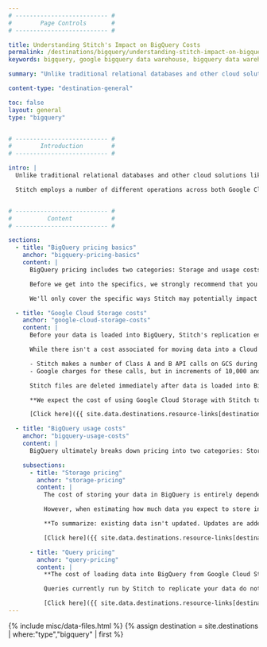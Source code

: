 ```yaml
---
# -------------------------- #
#        Page Controls       #
# -------------------------- #

title: Understanding Stitch's Impact on BigQuery Costs
permalink: /destinations/bigquery/understanding-stitch-impact-on-bigquery-costs
keywords: bigquery, google bigquery data warehouse, bigquery data warehouse, bigquery etl, etl to bigquery

summary: "Unlike traditional relational databases and other cloud solutions, Google BigQuery pricing isn't fixed-rate: it's based on usage. The goal of this article is to help you better understand how your data warehousing costs will be impacted by using Stitch's BigQuery destination so you can make an informed decision."

content-type: "destination-general"

toc: false
layout: general
type: "bigquery"


# -------------------------- #
#        Introduction        #
# -------------------------- #

intro: |
  Unlike traditional relational databases and other cloud solutions like Amazon Redshift, Google BigQuery pricing is based on usage instead of fixed pricing. Because of this, it can be difficult to estimate how much a Stitch-enabled BigQuery data warehouse will cost to use over time.

  Stitch employs a number of different operations across both Google Cloud Storage and BigQuery as part of the replication process. In this article, we'll give you an overview of those operations and the impact they may have.


# -------------------------- #
#          Content           #
# -------------------------- #

sections:
  - title: "BigQuery pricing basics"
    anchor: "bigquery-pricing-basics"
    content: |
      BigQuery pricing includes two categories: Storage and usage costs.

      Before we get into the specifics, we strongly recommend that you familiarize yourself with the [BigQuery Pricing Model]({{ site.data.destinations.resource-links[destination.type]pricing }}).

      We'll only cover the specific ways Stitch may potentially impact BigQuery costs in this doc, so reading Google's brief overview will help you make an informed decision.

  - title: "Google Cloud Storage costs"
    anchor: "google-cloud-storage-costs"
    content: |
      Before your data is loaded into BigQuery, Stitch's replication engine will replicate, process, and prepare data from your various integrations and temporarily move it into a Google Cloud Storage (GCS) bucket. This Cloud Storage bucket is automatically created by Stitch but owned by you.

      While there isn't a cost associated for moving data into a Cloud Storage bucket, there are some minimal costs for the standard operations that handle the data placed there: 

      - Stitch makes a number of Class A and B API calls on GCS during the replication process
      - Google charges for these calls, but in increments of 10,000 and at a very minimal rate

      Stitch files are deleted immediately after data is loaded into BigQuery, so the storage costs associated with a Cloud Storage bucket should be negligible. 

      **We expect the cost of using Google Cloud Storage with Stitch to be less than $5 a month.**

      [Click here]({{ site.data.destinations.resource-links[destination.type]storage-pricing }}){:target="new"} for more info on Google's Cloud Storage pricing model.

  - title: "BigQuery usage costs"
    anchor: "bigquery-usage-costs"
    content: |
      BigQuery ultimately breaks down pricing into two categories: Storage pricing and query pricing. 

    subsections:
      - title: "Storage pricing"
        anchor: "storage-pricing"
        content: |
          The cost of storing your data in BigQuery is entirely dependent on how much data you replicate into the destination.

          However, when estimating how much data you expect to store in your destination, it's important to understand the append-only nature of how Stitch replicates most data into BigQuery.

          **To summarize: existing data isn't updated. Updates are added as new rows to existing tables. Due to this, the size of tables can grow substantially over time.**

          [Click here]({{ site.data.destinations.resource-links[destination.type]pricing | append: "#storage" }}) for more info on Google's Storage pricing model.

      - title: "Query pricing"
        anchor: "query-pricing"
        content: |
          **The cost of loading data into BigQuery from Google Cloud Storage is free.**

          Queries currently run by Stitch to replicate your data do not currently count towards the $5/TB model currently charged by Google. 

          [Click here]({{ site.data.destinations.resource-links[destination.type]pricing | append: "#queries" }}) for more info on Google's Query pricing model.
---
```

{% include misc/data-files.html %}
{% assign destination = site.destinations | where:"type","bigquery" | first %}